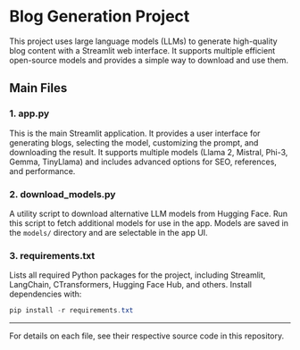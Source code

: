 # Blog Generation Project

This project uses large language models (LLMs) to generate high-quality blog content with a Streamlit web interface. It supports multiple efficient open-source models and provides a simple way to download and use them.

## Main Files

### 1. app.py
This is the main Streamlit application. It provides a user interface for generating blogs, selecting the model, customizing the prompt, and downloading the result. It supports multiple models (Llama 2, Mistral, Phi-3, Gemma, TinyLlama) and includes advanced options for SEO, references, and performance.

### 2. download_models.py
A utility script to download alternative LLM models from Hugging Face. Run this script to fetch additional models for use in the app. Models are saved in the `models/` directory and are selectable in the app UI.

### 3. requirements.txt
Lists all required Python packages for the project, including Streamlit, LangChain, CTransformers, Hugging Face Hub, and others. Install dependencies with:

```powershell
pip install -r requirements.txt
```

---

For details on each file, see their respective source code in this repository.
